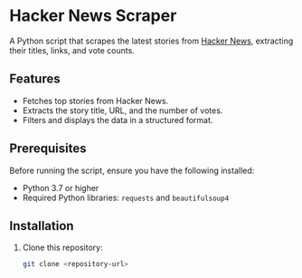 # Hacker News Scraper

A Python script that scrapes the latest stories from [Hacker News](https://news.ycombinator.com/), extracting their titles, links, and vote counts.

## Features
- Fetches top stories from Hacker News.
- Extracts the story title, URL, and the number of votes.
- Filters and displays the data in a structured format.

## Prerequisites
Before running the script, ensure you have the following installed:
- Python 3.7 or higher
- Required Python libraries: `requests` and `beautifulsoup4`

## Installation
1. Clone this repository:
   ```bash
   git clone <repository-url>
